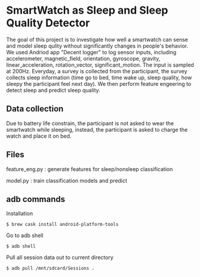 # SmartWatch as Sleep and Sleep Quality Detector

The goal of this project is to investigate how well a smartwatch can sense and model sleep qulity without significantly changes in people's behavior. We used Andriod app "Decent logger" to log sensor inputs, including accelerometer, magnetic_field, orientation, gyroscope, gravity, linear_acceleration, rotation_vector, significant_motion. The input is sampled at 200Hz. Everyday, a survey is collected from the participant, the survey collects sleep information (time go to bed, time wake up, sleep quality, how sleepy the participant feel next day). We then perform feature engeering to detect sleep and predict sleep quality. 


## Data collection

Due to battery life constrain, the participant is not asked to wear the smartwatch while sleeping, instead, the participant is asked to charge the watch and place it on bed. 


## Files

feature_eng.py : generate features for sleep/nonsleep classification 

model.py : train classification models and predict


## adb commands

Installation

`$ brew cask install android-platform-tools`

Go to adb shell

`$ adb shell`

Pull all session data out to current directory

`$ adb pull /mnt/sdcard/Sessions .`

